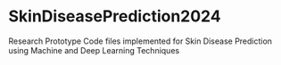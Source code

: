 # SkinDiseasePrediction2024
Research Prototype Code files implemented for Skin Disease Prediction using Machine and Deep Learning Techniques
